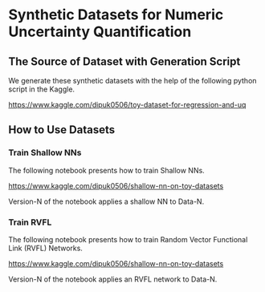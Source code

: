 # Synthetic Datasets for Numeric Uncertainty Quantification

## The Source of Dataset with Generation Script
We generate these synthetic datasets with the help of the following python script in the Kaggle.

https://www.kaggle.com/dipuk0506/toy-dataset-for-regression-and-uq

## How to Use Datasets

### Train Shallow NNs

The following notebook presents how to train Shallow NNs.

https://www.kaggle.com/dipuk0506/shallow-nn-on-toy-datasets 

Version-N of the notebook applies a shallow NN to Data-N.

### Train RVFL

The following notebook presents how to train Random Vector Functional Link (RVFL) Networks. 

https://www.kaggle.com/dipuk0506/shallow-nn-on-toy-datasets 

Version-N of the notebook applies an RVFL network to Data-N.
